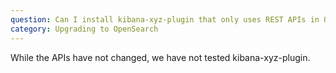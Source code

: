 ```yaml
---
question: Can I install kibana-xyz-plugin that only uses REST APIs in OpenSearch Dashboards 1.0?
category: Upgrading to OpenSearch
---
```

While the APIs have not changed, we have not tested kibana-xyz-plugin.
